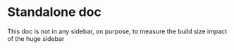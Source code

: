 # Standalone doc

This doc is not in any sidebar, on purpose, to measure the build size impact of the huge sidebar
